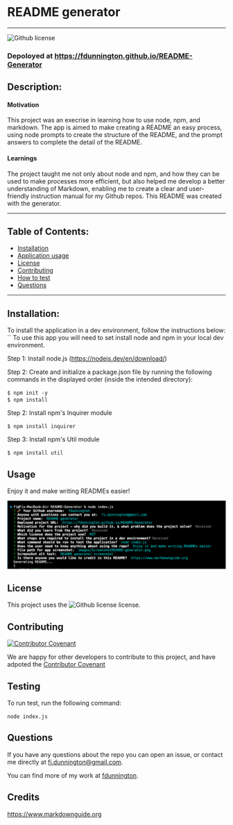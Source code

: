 # README generator
  ----

  ![Github license](https://img.shields.io/badge/license-MIT-blue.svg)

  ### Depoloyed at https://fdunnington.github.io/README-Generator

  ## Description:

  #### Motivation #### 
  This project was an execrise in learning how to use node, npm, and markdown.
  The app is aimed to make creating a README an easy process, using node prompts to create the structure of the README, and the prompt answers to complete the detail of the README.


  #### Learnings #### 
  The project taught me not only about node and npm, and how they can be used to make processes more efficient, but also helped me develop a better understanding of Markdown, enabling me to create a clear and user-friendly instruction manual for my Github repos. This README was created with the generator.


  ----

  ## Table of Contents:

  * [Installation](#installation)
  * [Application usage](#usage)
  * [License](#license)
  * [Contributing](#contributing)
  * [How to test](#testing)
  * [Questions](#questions)

  ----
  

  ## Installation:
  To install the application in a dev environment, follow the instructions below: 
  ``  To use this app you will need to set install node and npm in your local dev environment. 

Step 1: 
Install node.js (https://nodejs.dev/en/download/)

Step 2: 
Create and initialize a package.json file by running the following commands in the displayed order (inside the intended directory):

	$ npm init -y
	$ npm install


Step 2: 
Install npm's Inquirer module 

	$ npm install inquirer

Step 3:
Install npm's Util module

	$ npm install util


  ## Usage
  Enjoy it and make writing READMEs easier!
  


  ![README generator screenshot](images/ScreenshotREADME-generator.png)


  ## License
  This project uses the ![Github license](https://img.shields.io/badge/license-MIT-blue.svg) license.


  ## Contributing
  
  [![Contributor Covenant](https://img.shields.io/badge/Contributor%20Covenant-2.1-4baaaa.svg)](code_of_conduct.md)
  
  We are happy for other developers to contribute to this project, and have adpoted the [Contributor Covenant](https://www.contributor-covenant.org/)


  ## Testing
  To run test, run the following command:
  ~~~
  node index.js
  ~~~


  ## Questions
  If you have any questions about the repo you can open an issue, or contact me directly at fi.dunnington@gmail.com.

  You can find more of my work at [fdunnington](https://github.com/fdunnington).


  ## Credits
  https://www.markdownguide.org
